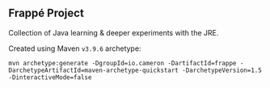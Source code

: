 ## Frappé Project

Collection of Java learning & deeper experiments with the JRE.

Created using Maven `v3.9.6` archetype:
```
mvn archetype:generate -DgroupId=io.cameron -DartifactId=frappe -DarchetypeArtifactId=maven-archetype-quickstart -DarchetypeVersion=1.5 -DinteractiveMode=false
```